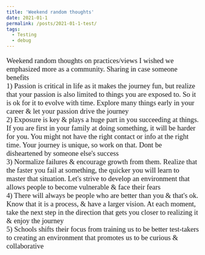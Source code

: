 ```yaml
---
title: 'Weekend random thoughts'
date: 2021-01-1
permalink: /posts/2021-01-1-test/
tags:
  - Testing
  - debug
---
```

<p style="font-family: Garamond; font-size:14pt; font-style:normal">
Weekend random thoughts on practices/views I wished we emphasized more as a community. Sharing in case someone benefits
<br/>
1) Passion is critical in life as it makes the journey fun, but realize that your passion is also limited to things you are exposed to. So it is ok for it to evolve with time. Explore many things early in your career & let your passion drive the journey
<br/>
2) Exposure is key & plays a huge part in you succeeding at things. If you are first in your family at doing something, it will be harder for you. You might not have the right contact or info at the right time. Your journey is unique, so work on that. Dont be disheartened by someone else's success
<br/>
3) Normalize failures & encourage growth from them. Realize that the faster you fail at something, the quicker you will learn to master that situation. Let's strive to develop an environment that allows people to become vulnerable & face their fears
<br/>
4) There will always be people who are better than you & that's ok. Know that it is a process, & have a larger vision. At each moment, take the next step in the direction that gets you closer to realizing it & enjoy the journey
<br/>
5) Schools shifts their focus from training us to be better test-takers to creating an environment that promotes us to be curious & collaborative
